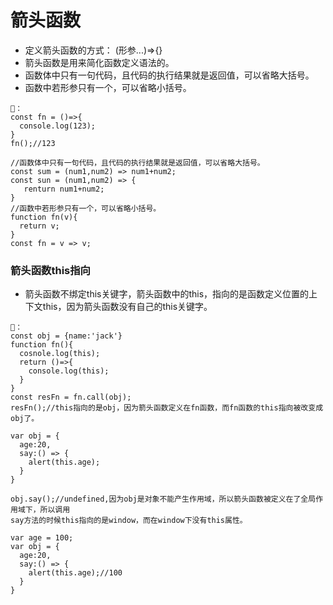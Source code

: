 # 箭头函数
- 定义箭头函数的方式： (形参...)=>{}
- 箭头函数是用来简化函数定义语法的。
- 函数体中只有一句代码，且代码的执行结果就是返回值，可以省略大括号。
- 函数中若形参只有一个，可以省略小括号。

```
🌰：
const fn = ()=>{
  console.log(123);
}
fn();//123

//函数体中只有一句代码，且代码的执行结果就是返回值，可以省略大括号。
const sum = (num1,num2) => num1+num2;
const sun = (num1,num2) => {
   renturn num1+num2;
}
//函数中若形参只有一个，可以省略小括号。
function fn(v){
  return v;
} 
const fn = v => v;
```

### 箭头函数this指向
- 箭头函数不绑定this关键字，箭头函数中的this，指向的是函数定义位置的上下文this，因为箭头函数没有自己的this关键字。
```
🌰：
const obj = {name:'jack'}
function fn(){
  cosnole.log(this);
  return ()=>{
    console.log(this);
  }
}
const resFn = fn.call(obj);
resFn();//this指向的是obj，因为箭头函数定义在fn函数，而fn函数的this指向被改变成obj了。

var obj = {
  age:20,
  say:() => {
    alert(this.age);
  }
}

obj.say();//undefined,因为obj是对象不能产生作用域，所以箭头函数被定义在了全局作用域下，所以调用
say方法的时候this指向的是window，而在window下没有this属性。

var age = 100;
var obj = {
  age:20,
  say:() => {
    alert(this.age);//100
  }
}

```







